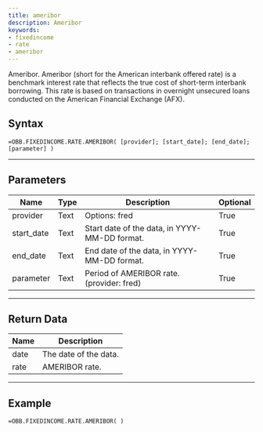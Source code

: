 ```yaml
---
title: ameribor
description: Ameribor
keywords: 
- fixedincome
- rate
- ameribor
---
```


<!-- markdownlint-disable MD041 -->

Ameribor.  Ameribor (short for the American interbank offered rate) is a benchmark interest rate that reflects the true cost of short-term interbank borrowing. This rate is based on transactions in overnight unsecured loans conducted on the American Financial Exchange (AFX).

## Syntax

```excel wordwrap
=OBB.FIXEDINCOME.RATE.AMERIBOR( [provider]; [start_date]; [end_date]; [parameter] )
```

---

## Parameters

| Name | Type | Description | Optional |
| ---- | ---- | ----------- | -------- |
| provider | Text | Options: fred | True |
| start_date | Text | Start date of the data, in YYYY-MM-DD format. | True |
| end_date | Text | End date of the data, in YYYY-MM-DD format. | True |
| parameter | Text | Period of AMERIBOR rate. (provider: fred) | True |

---

## Return Data

| Name | Description |
| ---- | ----------- |
| date | The date of the data.  |
| rate | AMERIBOR rate.  |
---

## Example

```excel wordwrap
=OBB.FIXEDINCOME.RATE.AMERIBOR( )
```

